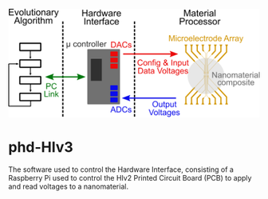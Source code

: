 
![](PCB_Design/jones1.png)

# phd-HIv3
The software used to control the Hardware Interface, consisting of a Raspberry Pi used to control the HIv2 Printed Circuit Board (PCB) to apply and read voltages to a nanomaterial.
